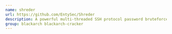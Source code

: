 ```yaml
---
name: shreder
url: https://github.com/EntySec/Shreder
description: A powerful multi-threaded SSH protocol password bruteforce tool.
group: blackarch blackarch-cracker
---
```

